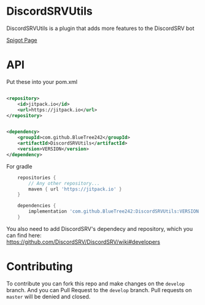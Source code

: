 # DiscordSRVUtils

DiscordSRVUtils is a plugin that adds more features to the DiscordSRV bot

[Spigot Page](https://www.spigotmc.org/resources/discordsrvutils.85958/)

# API

Put these into your pom.xml

```xml

<repository>
    <id>jitpack.io</id>
    <url>https://jitpack.io</url>
</repository>
```

```xml

<dependency>
    <groupId>com.github.BlueTree242</groupId>
    <artifactId>DiscordSRVUtils</artifactId>
    <version>VERSION</version>
</dependency>
```

For gradle

```gradle
    repositories {
        // Any other repository...
        maven { url 'https://jitpack.io' }
    }
```

```gradle
    dependencies {
        implementation 'com.github.BlueTree242:DiscordSRVUtils:VERSION'
    }
```

You also need to add DiscordSRV's dependecy and repository, which you can find here:  
https://github.com/DiscordSRV/DiscordSRV/wiki#developers

# Contributing

To contribute you can fork this repo and make changes on the `develop` branch. And you can Pull Request to the `develop`
branch. Pull requests on `master` will be denied and closed.
  






